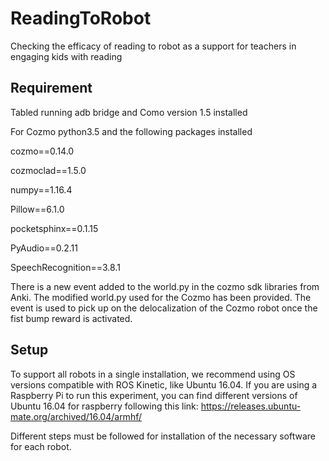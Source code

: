 # ReadingToRobot
Checking the efficacy of reading to robot as a support for teachers in engaging kids with reading



## Requirement

Tabled running adb bridge and Como version 1.5 installed

For Cozmo python3.5 and the following packages installed

cozmo==0.14.0

cozmoclad==1.5.0

numpy==1.16.4

Pillow==6.1.0

pocketsphinx==0.1.15

PyAudio==0.2.11

SpeechRecognition==3.8.1

There is a new event added to the world.py in the cozmo sdk libraries from Anki. The modified world.py used for the Cozmo has been provided. The event is used to pick up on the delocalization of the Cozmo robot once the fist bump reward is activated.


## Setup

To support all robots in a single installation, we recommend using OS versions compatible with ROS Kinetic, like Ubuntu 16.04.
If you are using a Raspberry Pi to run this experiment, you can find different versions of Ubuntu 16.04 for raspberry following this link:
https://releases.ubuntu-mate.org/archived/16.04/armhf/

Different steps must be followed for installation of the necessary software for each robot.


